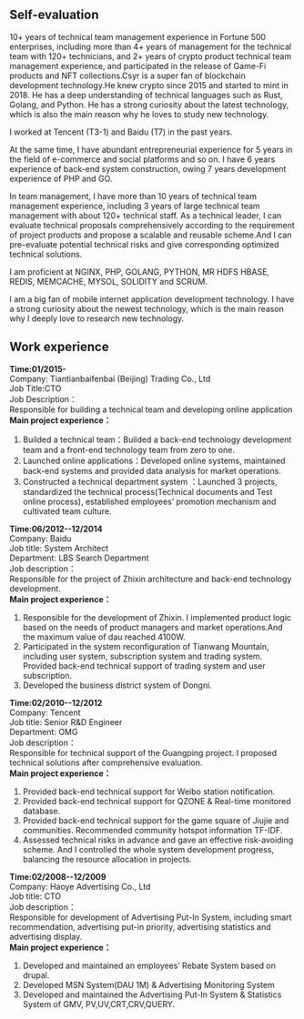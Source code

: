 ## Self-evaluation


10+ years of technical team management experience in Fortune 500 enterprises, including more than 4+ years of management for the  technical team with 120+ technicians, and 2+ years of crypto product technical team management experience, and participated in the release of Game-Fi products and NFT collections.Csyr is a super fan of blockchain development technology.He knew crypto since 2015 and started to mint in 2018. He has a deep understanding of technical languages such as Rust, Golang, and Python. He has a strong curiosity about the latest technology, which is also the main reason why he loves to study new technology.

I worked at Tencent (T3-1) and Baidu (T7) in the past years. 

At the same time, I have abundant entrepreneurial experience for 5 years in the field of e-commerce and social platforms and so on. I have 6 years experience of back-end system construction, owing 7 years development experience of PHP and GO. 

In team management, I have more than 10 years of technical team management experience, including 3 years of large technical team management with about 120+ technical staff.
As a technical leader, I can evaluate  technical proposals comprehensively according to the requirement of project products and propose a scalable and reusable scheme.And I can pre-evaluate potential technical risks and give corresponding optimized technical solutions. 

I am proficient at NGINX, PHP, GOLANG, PYTHON, MR HDFS HBASE, REDIS, MEMCACHE, MYSOL, SOLIDITY and SCRUM.

I am a big fan of mobile internet application development technology. I have a strong curiosity about the newest technology, which is the main reason why I deeply love to research new technology.


## Work experience

**Time:01/2015-**<br>
Company: Tiantianbaifenbai (Beijing) Trading Co., Ltd<br>
Job Title:CTO<br>
Job Description：<br>
Responsible for building a technical team and developing online application<br>
**Main project experience：**
1. Builded a technical team：Builded a back-end technology development team and a front-end technology team from zero to one.
2. Launched online applications：Developed online systems,  maintained back-end systems and provided data analysis for market operations.
3. Constructed a technical department system ：Launched 3 projects, standardized the technical process(Technical documents and Test online process), established employees’ promotion mechanism and cultivated team culture.
  
  
  

**Time:06/2012--12/2014**<br>
Company: Baidu<br>
Job title: System Architect<br>
Department: LBS Search Department<br>
Job description：<br>
Responsible for the project of Zhixin architecture and back-end technology development.<br>
**Main project experience：**
1. Responsible for the development of Zhixin. I implemented product logic based on the needs of product managers and market operations.And the maximum value of dau reached 4100W.
2. Participated in the system reconfiguration of Tianwang Mountain, including user system, subscription system and trading system. Provided back-end technical support of trading system and user subscription.
3. Developed the business district system of Dongni.
  
  
  
**Time:02/2010--12/2012**<br>
Company: Tencent<br>
Job title: Senior R&D Engineer<br>
Department: OMG<br>
Job description：<br>
Responsible for technical support of the Guangping project. I proposed technical solutions after comprehensive evaluation. <br>
**Main project experience：**
1. Provided back-end technical support for Weibo station notification.
2. Provided back-end technical support for QZONE & Real-time monitored database.
3. Provided back-end technical support for the game square of Jiujie and communities. Recommended community hotspot information TF-IDF.
4. Assessed technical risks in advance and gave an effective risk-avoiding scheme. And I controlled the whole system development progress, balancing the resource allocation in projects.


**Time:02/2008--12/2009**<br>
Company: Haoye Advertising Co., Ltd<br>
Job title: CTO<br>
Job description：<br>
Responsible for development of Advertising Put-In System, including smart recommendation, advertising put-in priority, advertising statistics and advertising display.<br>
**Main project experience：**
1. Developed and maintained an employees’ Rebate System based on drupal.
2. Developed MSN System(DAU 1M) & Advertising Monitoring System
3. Developed and maintained the Advertising Put-In System & Statistics System of GMV, PV,UV,CRT,CRV,QUERY.


